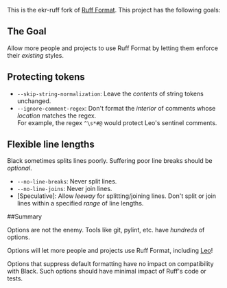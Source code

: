 This is the ekr-ruff fork of [Ruff Format](https://github.com/rust-lang/rust). This project has the following goals:

## The Goal

Allow more people and projects to use Ruff Format by letting them enforce their *existing* styles.

## Protecting tokens

- `--skip-string-normalization`: Leave the *contents* of string tokens unchanged.
- `--ignore-comment-regex`: Don't format the *interior* of comments whose *location* matches the regex.<br>
   For example, the regex `^\s*#@` would protect Leo's sentinel comments.

## Flexible line lengths

Black sometimes splits lines poorly. Suffering poor line breaks should be *optional*.

- `--no-line-breaks`: Never split lines.
- `--no-line-joins`: Never join lines.
- [Speculative]: Allow *leeway* for splitting/joining lines.
  Don't split or join lines within a specified *range* of line lengths.

##Summary

Options are not the enemy. Tools like git, pylint, etc. have *hundreds* of options.

Options will let more people and projects use Ruff Format, including [Leo](https://leo-editor.github.io/leo-editor/)!

Options that suppress default formatting have no impact on compatibility with Black. Such options should have minimal impact of Ruff's code or tests.